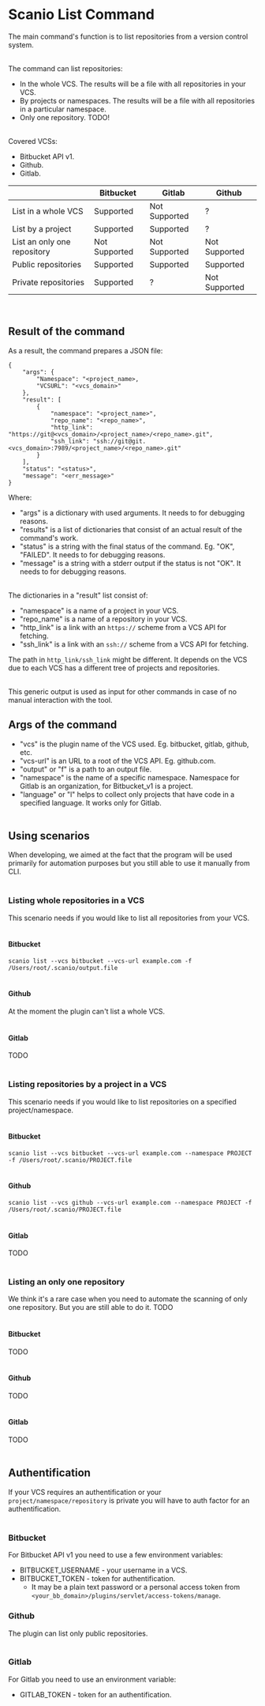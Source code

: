 # Scanio List Command
The main command's function is to list repositories from a version control system.<br><br>

The command can list repositories:
- In the whole VCS. The results will be a file with all repositories in your VCS.
- By projects or namespaces. The results will be a file with all repositories in a particular namespace.
- Only one repository. TODO!<br><br>

Covered VCSs:
- Bitbucket API v1.
- Github.
- Gitlab.<br>

|    |Bitbucket|Gitlab|Github|
|----|-----|---|---|
|List in a whole VCS|Supported|Not Supported|?|
|List by a project|Supported|Supported|?|
|List an only one repository|Not Supported|Not Supported|Not Supported|
|Public repositories|Supported|Supported|Supported|
|Private repositories|Supported| ?|Not Supported|
<br>

## Result of the command
As a result, the command prepares a JSON file:
```
{
    "args": {
        "Namespace": "<project_name>,
        "VCSURL": "<vcs_domain>"
    },
    "result": [
        {
            "namespace": "<project_name>",
            "repo_name": "<repo_name>",
            "http_link": "https://git@<vcs_domain>/<project_name>/<repo_name>.git",
            "ssh_link": "ssh://git@git.<vcs_domain>:7989/<project_name>/<repo_name>.git"
        }
    ],
    "status": "<status>",
    "message": "<err_message>"
}
```

Where:
* "args" is a dictionary with used arguments. It needs to for debugging reasons.
* "results" is a list of dictionaries that consist of an actual result of the command's work. 
* "status" is a string with the final status of the command. Eg. "OK", "FAILED". It needs to for debugging reasons.
* "message" is a string with a stderr output if the status is not "OK". It needs to for debugging reasons.<br><br>

The dictionaries in a "result" list consist of:
* "namespace" is a name of a project in your VCS.
* "repo_name" is a name of a repository in your VCS. 
* "http_link" is a link with an `https://` scheme from a VCS API for fetching.
* "ssh_link" is a link with an `ssh://` scheme from a VCS API for fetching.<br>

The path in ```http_link/ssh_link``` might be different. It depends on the VCS due to each VCS has a different tree of projects and repositories. <br><br>

This generic output is used as input for other commands in case of no manual interaction with the tool.<br>

## Args of the command
* "vcs" is the plugin name of the VCS used. Eg. bitbucket, gitlab, github, etc.
* "vcs-url" is an URL to a root of the VCS API. Eg. github.com.
* "output" or "f" is a path to an output file.
* "namespace" is the name of a specific namespace. Namespace for Gitlab is an organization, for Bitbucket_v1 is a project.
* "language" or "l" helps to collect only projects that have code in a specified language. It works only for Gitlab.<br><br>

## Using scenarios 
When developing, we aimed at the fact that the program will be used primarily for automation purposes but you still able to use it manually from CLI.<br><br>


### Listing whole repositories in a VCS
This scenario needs if you would like to list all repositories from your VCS.<br><br>

#### **Bitbucket**
```scanio list --vcs bitbucket --vcs-url example.com -f /Users/root/.scanio/output.file```<br><br>

#### **Github**
At the moment the plugin can't list a whole VCS.<br><br>

#### **Gitlab**
TODO<br><br>

### Listing repositories by a project in a VCS
This scenario needs if you would like to list repositories on a specified project/namespace. <br><br>

#### **Bitbucket**
```scanio list --vcs bitbucket --vcs-url example.com --namespace PROJECT -f /Users/root/.scanio/PROJECT.file```<br><br>

#### **Github**
```scanio list --vcs github --vcs-url example.com --namespace PROJECT -f /Users/root/.scanio/PROJECT.file```<br><br>

#### **Gitlab**
TODO <br><br>

### Listing an only one repository
We think it's a rare case when you need to automate the scanning of only one repository. But you are still able to do it.
TODO <br><br>

#### **Bitbucket**
TODO <br><br>

#### **Github**
TODO <br><br>

#### **Gitlab**
TODO <br><br>

## Authentification
If your VCS requires an authentification or your ```project/namespace/repository``` is private you will have to auth factor for an authentification.<br><br>

### Bitbucket
For Bitbucket API v1 you need to use a few environment variables:
* BITBUCKET_USERNAME - your username in a VCS.
* BITBUCKET_TOKEN - token for authentification.
   * It may be a plain text password or a personal access token from ```<your_bb_domain>/plugins/servlet/access-tokens/manage```.

### Github
The plugin can list only public repositories. <br><br>

### Gitlab
For Gitlab you need to use an environment variable:
- GITLAB_TOKEN - token for an authentification.<br><br>
